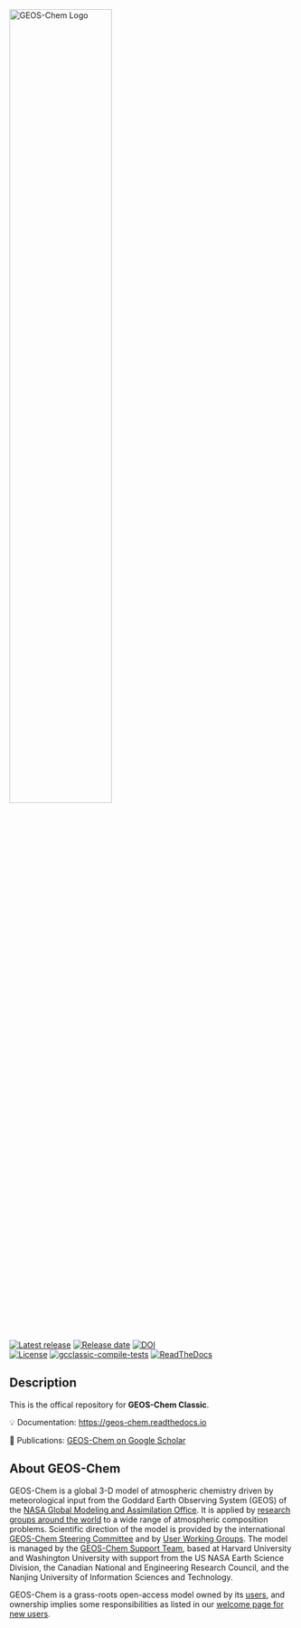 <img src="https://geoschem.github.io/img/GEOS-Chem_Logo_Light_Background.png" height="60%" width="60%" alt="GEOS-Chem Logo">

<p>
  <a href="https://github.com/geoschem/GCClassic/releases"><img src="https://img.shields.io/github/v/release/geoschem/GCClassic?label=Latest%20Stable%20Release" alt="Latest release"></a>
  <a href="https://github.com/geoschem/GCClassic/releases/"><img src="https://img.shields.io/github/release-date/geoschem/GCClassic" alt="Release date"></a>
  <a href="https://doi.org/10.5281/zenodo.4437678"><img src="https://zenodo.org/badge/DOI/10.5281/zenodo.4437678.svg" alt="DOI"></a><br/>
  <a href="https://github.com/geoschem/GCClassic/blob/main/LICENSE.txt"><img src="https://img.shields.io/badge/License-MIT-blue.svg" alt="License"></a>
  <a href="https://github.com/geoschem/GCClassic/actions/workflows/gcclassic-compile-tests.yml"><img src="https://github.com/geoschem/GCClassic/actions/workflows/gcclassic-compile-tests.yml/badge.svg" alt="gcclassic-compile-tests"></a>
  <a href="https://geos-chem.readthedocs.io/en/latest/"><img src="https://img.shields.io/readthedocs/geos-chem?label=ReadTheDocs"  alt="ReadTheDocs"></a>
</p>

## Description

This is the offical repository for **GEOS-Chem Classic**.

:bulb: Documentation: https://geos-chem.readthedocs.io

:book: Publications: [GEOS-Chem on Google Scholar](https://scholar.google.com/citations?user=ho-sNj4AAAAJ)


## About GEOS-Chem

GEOS-Chem is a global 3-D model of atmospheric chemistry driven by meteorological input from the Goddard Earth Observing System (GEOS) of the [NASA Global Modeling and Assimilation Office](http://gmao.gsfc.nasa.gov/). It is applied by [research groups around the world](http://geos-chem.org/people.html) to a wide range of atmospheric composition problems. Scientific direction of the model is provided by the international [GEOS-Chem Steering Committee](http://geos-chem.org/steering-committee.html) and by [User Working Groups](http://geos-chem.org/working-groups.html). The model is managed by the [GEOS-Chem Support Team](http://geos-chem.org/support-team.html), based at Harvard University and Washington University with support from the US NASA Earth Science Division, the Canadian National and Engineering Research Council, and the Nanjing University of Information Sciences and Technology.

GEOS-Chem is a grass-roots open-access model owned by its [users](http://geos-chem.org/people.html), and ownership implies some responsibilities as listed in our [welcome page for new users](http://geos-chem.org/welcome.html).

